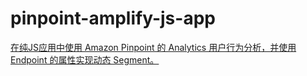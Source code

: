 # pinpoint-amplify-js-app
[在纯JS应用中使用 Amazon Pinpoint 的 Analytics 用户行为分析，并使用 Endpoint 的属性实现动态 Segment。](https://mavlarn.github.io/aws_psa/pinpoint/using-pinpoint-event-analytics-in-plain-js-webapp/)


